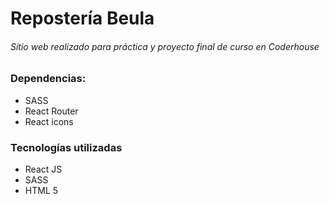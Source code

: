 # Repostería Beula
###### Sitio web realizado para práctica y proyecto final de curso en Coderhouse
### Dependencias: 
- SASS
- React Router
- React icons

### Tecnologías utilizadas

- React JS
- SASS
- HTML 5
